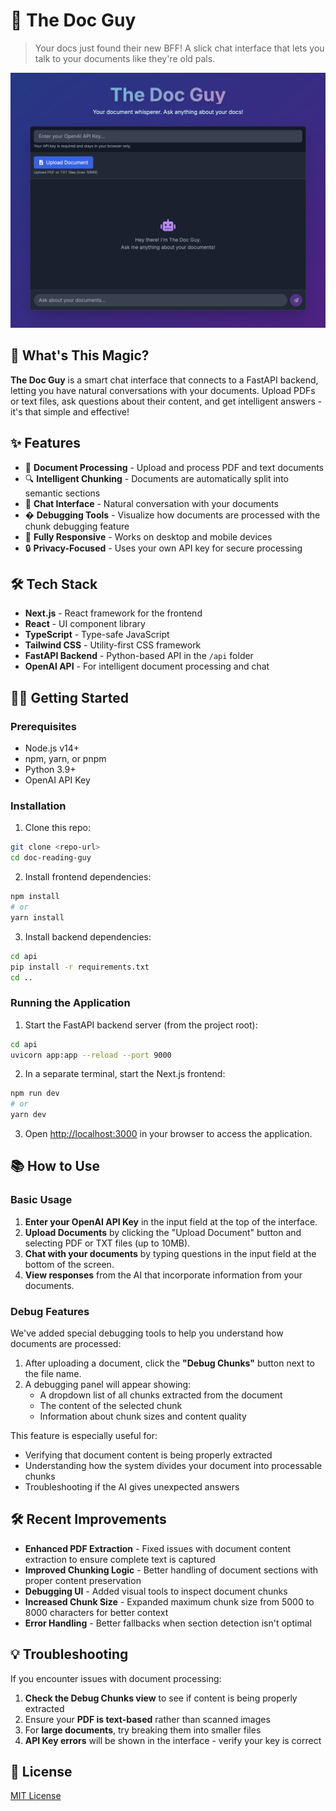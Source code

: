 # 🤖 The Doc Guy 

> Your docs just found their new BFF! A slick chat interface that lets you talk to your documents like they're old pals.

![The Doc Guy Screenshot](./assets/doc-guy.png)

## 🚀 What's This Magic?

**The Doc Guy** is a smart chat interface that connects to a FastAPI backend, letting you have natural conversations with your documents. Upload PDFs or text files, ask questions about their content, and get intelligent answers - it's that simple and effective!

## ✨ Features

- 📄 **Document Processing** - Upload and process PDF and text documents
- 🔍 **Intelligent Chunking** - Documents are automatically split into semantic sections
- 💬 **Chat Interface** - Natural conversation with your documents
- � **Debugging Tools** - Visualize how documents are processed with the chunk debugging feature
- 📱 **Fully Responsive** - Works on desktop and mobile devices
- 🔒 **Privacy-Focused** - Uses your own API key for secure processing

## 🛠️ Tech Stack

- **Next.js** - React framework for the frontend
- **React** - UI component library
- **TypeScript** - Type-safe JavaScript
- **Tailwind CSS** - Utility-first CSS framework
- **FastAPI Backend** - Python-based API in the `/api` folder
- **OpenAI API** - For intelligent document processing and chat

## 🏃‍♂️ Getting Started

### Prerequisites

- Node.js v14+
- npm, yarn, or pnpm
- Python 3.9+
- OpenAI API Key

### Installation

1. Clone this repo:

```bash
git clone <repo-url>
cd doc-reading-guy
```

2. Install frontend dependencies:

```bash
npm install
# or
yarn install
```

3. Install backend dependencies:

```bash
cd api
pip install -r requirements.txt
cd ..
```

### Running the Application

1. Start the FastAPI backend server (from the project root):

```bash
cd api
uvicorn app:app --reload --port 9000
```

2. In a separate terminal, start the Next.js frontend:

```bash
npm run dev
# or
yarn dev
```

3. Open [http://localhost:3000](http://localhost:3000) in your browser to access the application.

## 📚 How to Use

### Basic Usage

1. **Enter your OpenAI API Key** in the input field at the top of the interface.
2. **Upload Documents** by clicking the "Upload Document" button and selecting PDF or TXT files (up to 10MB).
3. **Chat with your documents** by typing questions in the input field at the bottom of the screen.
4. **View responses** from the AI that incorporate information from your documents.

### Debug Features

We've added special debugging tools to help you understand how documents are processed:

1. After uploading a document, click the **"Debug Chunks"** button next to the file name.
2. A debugging panel will appear showing:
   - A dropdown list of all chunks extracted from the document
   - The content of the selected chunk
   - Information about chunk sizes and content quality

This feature is especially useful for:
- Verifying that document content is being properly extracted
- Understanding how the system divides your document into processable chunks
- Troubleshooting if the AI gives unexpected answers

## 🛠️ Recent Improvements

- **Enhanced PDF Extraction** - Fixed issues with document content extraction to ensure complete text is captured
- **Improved Chunking Logic** - Better handling of document sections with proper content preservation
- **Debugging UI** - Added visual tools to inspect document chunks
- **Increased Chunk Size** - Expanded maximum chunk size from 5000 to 8000 characters for better context
- **Error Handling** - Better fallbacks when section detection isn't optimal

## 💡 Troubleshooting

If you encounter issues with document processing:

1. **Check the Debug Chunks view** to see if content is being properly extracted
2. Ensure your **PDF is text-based** rather than scanned images
3. For **large documents**, try breaking them into smaller files
4. **API Key errors** will be shown in the interface - verify your key is correct

## 📄 License

[MIT License](LICENSE)